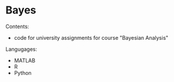 # Bayes
Contents:
- code for university assignments for course "Bayesian Analysis"

Langugages:
- MATLAB
- R
- Python
